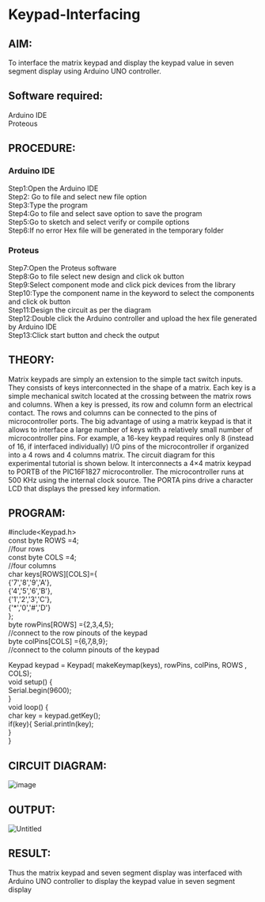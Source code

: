 # Keypad-Interfacing

##  AIM:
To interface the matrix keypad and display the keypad value in seven segment display using Arduino UNO controller.

## Software required:
Arduino IDE </br>
Proteous

## PROCEDURE:
### Arduino IDE
Step1:Open the Arduino IDE </br>
Step2: Go to file and select new file option </br>
Step3:Type the program </br>
Step4:Go to file and select save option to save the program </br>
Step5:Go to sketch and select verify or compile options </br>
Step6:If no error Hex file will be generated in the temporary folder </br>
### Proteus
Step7:Open the Proteus software </br>
Step8:Go to file select new design and click ok button </br>
Step9:Select component mode and click pick devices from the library </br>
Step10:Type the component name in the keyword to select the components and click ok button </br>
Step11:Design the circuit as per the diagram </br>
Step12:Double click the Arduino controller and upload the hex file generated by Arduino IDE </br>
Step13:Click start button and check the output

## THEORY:
Matrix keypads are simply an extension to the simple tact switch inputs. They consists of keys interconnected in the shape of a matrix. Each key is a simple mechanical switch located at the crossing between the matrix rows and columns. When a key is pressed, its row and column form an electrical contact. The rows and columns can be connected to the pins of microcontroller ports. The big advantage of using a matrix keypad is that it allows to interface a large number of keys with a relatively small number of microcontroller pins. For example, a 16-key keypad requires only 8 (instead of 16, if interfaced individually) I/O pins of the microcontroller if organized into a 4 rows and 4 columns matrix. The circuit diagram for this experimental tutorial is shown below. It interconnects a 4×4 matrix keypad to PORTB of the PIC16F1827 microcontroller. The microcontroller runs at 500 KHz using the internal clock source. The PORTA pins drive a character LCD that displays the pressed key information.
## PROGRAM:
#include<Keypad.h></br>
const byte ROWS =4;</br>
//four rows</br>
const byte COLS =4;</br>
//four columns</br>
char keys[ROWS][COLS]={</br>
{'7','8','9','A'},</br>
{'4','5','6','B'},</br>
{'1','2','3','C'},</br>
{'*','0','#','D'}</br>
};</br>
byte rowPins[ROWS] ={2,3,4,5};</br>
//connect to the row pinouts of the keypad </br>
byte colPins[COLS] ={6,7,8,9};</br>
//connect to the column pinouts of the keypad</br>

Keypad keypad = Keypad( makeKeymap(keys), rowPins, colPins, ROWS , COLS); </br>
void setup() {</br>
Serial.begin(9600);</br>
}</br>
void loop() {</br>
char key = keypad.getKey();</br>
if(key){ Serial.println(key);</br>
}</br>
}</br>
## CIRCUIT DIAGRAM:
![image](https://github.com/AMANKUMAR2541/Keypad-Interfacing/assets/132323363/1508e705-84ba-4195-b0cd-a664c579f526)
## OUTPUT:
![Untitled](https://github.com/AMANKUMAR2541/Keypad-Interfacing/assets/132323363/e6f30810-f0eb-4790-9eea-204783084e9d)
## RESULT:
Thus the matrix keypad and seven segment display was interfaced with Arduino UNO controller to display the keypad value in seven segment display
